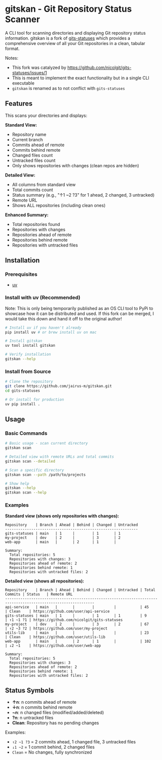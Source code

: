 # gitskan - Git Repository Status Scanner

A CLI tool for scanning directories and displaying Git repository status information. gitskan is a fork of [gits-statuses](https://github.com/nicolgit/gits-statuses) which provides a comprehensive overview of all your Git repositories in a clean, tabular format.

Notes:
- This fork was catalyzed by https://github.com/nicolgit/gits-statuses/issues/1 
- This is meant to implement the exact functionality but in a single CLI executable
- `gitskan` is renamed as to not conflict with `gits-statuses`

## Features

This scans your directories and displays:

**Standard View:**
- Repository name
- Current branch
- Commits ahead of remote
- Commits behind remote  
- Changed files count
- Untracked files count
- Only shows repositories with changes (clean repos are hidden)

**Detailed View:**
- All columns from standard view
- Total commits count
- Status summary (e.g., "↑1 ~2 ?3" for 1 ahead, 2 changed, 3 untracked)
- Remote URL
- Shows ALL repositories (including clean ones)

**Enhanced Summary:**
- Total repositories found
- Repositories with changes
- Repositories ahead of remote
- Repositories behind remote
- Repositories with untracked files

## Installation

### Prerequisites
- [uv](https://docs.astral.sh/uv/)

### Install with uv (Recommended)
Note: This is only being temporarily published as an OS CLI tool to PyPi to showcase how it can be distributed and used. If this fork can be merged, I would take this down and hand it off to the original author!

```bash
# Install uv if you haven't already
pip install uv # or brew install uv on mac

# Install gitskan
uv tool install gitskan

# Verify installation
gitskan --help
```

### Install from Source

```bash
# Clone the repository
git clone https://github.com/jairus-m/gitskan.git
cd gits-statuses

# Or install for production
uv pip install .
```

## Usage

### Basic Commands

```bash
# Basic usage - scan current directory
gitskan scan

# Detailed view with remote URLs and total commits
gitskan scan --detailed

# Scan a specific directory
gitskan scan --path /path/to/projects

# Show help
gitskan --help
gitskan scan --help
```

### Examples

**Standard view (shows only repositories with changes):**
```
Repository    | Branch | Ahead | Behind | Changed | Untracked
-------------------------------------------------------------
gits-statuses | main   | 1     |        | 1       | 1        
my-project    | dev    | 2     |        | 3       | 2        
web-app       | main   |       | 2      | 1       |          

Summary:
  Total repositories: 5
  Repositories with changes: 3
  Repositories ahead of remote: 2
  Repositories behind remote: 1
  Repositories with untracked files: 2
```

**Detailed view (shows all repositories):**
```
Repository    | Branch | Ahead | Behind | Changed | Untracked | Total Commits | Status   | Remote URL                               
---------------------------------------------------------------------------------------------------------------
api-service   | main   |       |        |         |           | 45            | Clean    | https://github.com/user/api-service
gits-statuses | main   | 1     |        | 1       | 1         | 9             | ↑1 ~1 ?1 | https://github.com/nicolgit/gits-statuses
my-project    | dev    | 2     |        | 3       | 2         | 67            | ↑2 ~3 ?2 | https://github.com/user/my-project
utils-lib     | main   |       |        |         |           | 23            | Clean    | https://github.com/user/utils-lib
web-app       | main   |       | 2      | 1       |           | 102           | ↓2 ~1    | https://github.com/user/web-app

Summary:
  Total repositories: 5
  Repositories with changes: 3
  Repositories ahead of remote: 2
  Repositories behind remote: 1
  Repositories with untracked files: 2
```

## Status Symbols 

- **↑n**: n commits ahead of remote
- **↓n**: n commits behind remote  
- **~n**: n changed files (modified/added/deleted)
- **?n**: n untracked files
- **Clean**: Repository has no pending changes

Examples:
- `↑2 ~1 ?3` = 2 commits ahead, 1 changed file, 3 untracked files
- `↓1 ~2` = 1 commit behind, 2 changed files
- `Clean` = No changes, fully synchronized
